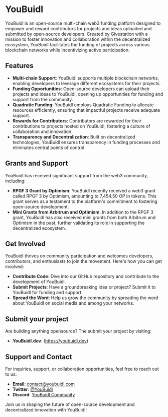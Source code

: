 # YouBuidl

YouBuidl is an open-source multi-chain web3 funding platform designed to empower and reward contributors for projects and ideas uploaded and submitted by open-source developers. Created by Givestation with a mission to foster innovation and collaboration within the decentralized ecosystem, YouBuidl facilitates the funding of projects across various blockchain networks while incentivizing active participation.

## Features

- **Multi-chain Support**: YouBuidl supports multiple blockchain networks, enabling developers to leverage different ecosystems for their projects.
- **Funding Opportunities**: Open-source developers can upload their projects and ideas to YouBuidl, opening up opportunities for funding and support from the community.
- **Quadratic Funding**: YouBuidl employs Quadratic Funding to allocate resources efficiently, ensuring that impactful projects receive adequate support.
- **Rewards for Contributors**: Contributors are rewarded for their contributions to projects hosted on YouBuidl, fostering a culture of collaboration and innovation.
- **Transparency and Decentralization**: Built on decentralized technologies, YouBuidl ensures transparency in funding processes and eliminates central points of control.

## Grants and Support

YouBuidl has received significant support from the web3 community, including:

- **RPGF 3 Grant by Optimism**: YouBuidl recently received a web3 grant called RPGF 3 by Optimism, amounting to 7,454.50 OP in tokens. This grant serves as a testament to the platform's commitment to fostering open-source development.
- **Mini Grants from Arbitrum and Optimism**: In addition to the RPGF 3 grant, YouBuidl has also received mini grants from both Arbitrum and Optimism in the past, further validating its role in supporting the decentralized ecosystem.

## Get Involved

YouBuidl thrives on community participation and welcomes developers, contributors, and enthusiasts to join the movement. Here's how you can get involved:

- **Contribute Code**: Dive into our GitHub repository and contribute to the development of YouBuidl.
- **Submit Projects**: Have a groundbreaking idea or project? Submit it to YouBuidl for funding and support.
- **Spread the Word**: Help us grow the community by spreading the word about YouBuidl on social media and among your networks.

## Submit your project
Are building anything opensource? The submit your project by visiting:

- **YouBuidl.dev**: (https://youbuidl.dev)



## Support and Contact

For inquiries, support, or collaboration opportunities, feel free to reach out to us:

- **Email**: [contact@youbuidl.com](mailto:contact@youbuidl.dev)
- **Twitter**: [@YouBuidl](https://twitter.com/Givestation)
- **Discord**: [YouBuidl Community](https://discord.gg/givestation)

Join us in shaping the future of open-source development and decentralized innovation with YouBuidl!

